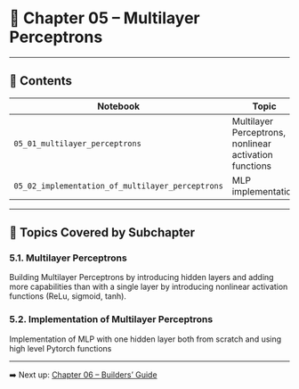 # 📘 Chapter 05 – Multilayer Perceptrons

<!-- TODO write summary -->

---

## 📂 Contents

| Notebook | Topic |
|----------|-------|
| `05_01_multilayer_perceptrons` | Multilayer Perceptrons, nonlinear activation functions |
| `05_02_implementation_of_multilayer_perceptrons` | MLP implementation |

---

## 📌 Topics Covered by Subchapter

### 5.1. Multilayer Perceptrons

Building Multilayer Perceptrons by introducing hidden layers and adding more capabilities than with a single layer by introducing nonlinear activation functions (ReLu, sigmoid, tanh).

### 5.2. Implementation of Multilayer Perceptrons

Implementation of MLP with one hidden layer both from scratch and using high level Pytorch functions

---

➡️ Next up: [Chapter 06 – Builders’ Guide](../chapter_06_builders_guide/)
